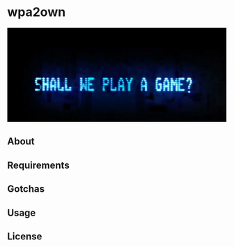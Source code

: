 # wpa2own

<div align="center"><img src="logo.jpg" alt="SHALL WE PLAY A GAME?"></div>

## About

## Requirements

## Gotchas

## Usage

## License
